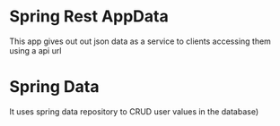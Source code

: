 # Spring Rest AppData

This app gives out out json data as a service to clients accessing them using a api url

# Spring Data

It uses spring data repository to CRUD user values in the database)


